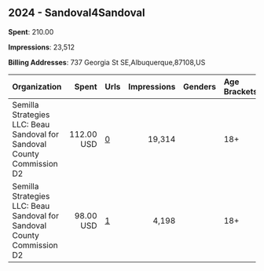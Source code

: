 ## 2024 - Sandoval4Sandoval 
**Spent**: 210.00

**Impressions**: 23,512

**Billing Addresses**: 737 Georgia St SE,Albuquerque,87108,US

|Organization|Spent|Urls|Impressions|Genders|Age Brackets|Country Codes|
|:---|---:|:---|---:|:---|:---|:---|
|Semilla Strategies LLC: Beau Sandoval for Sandoval County Commission D2|112.00 USD|[0](https://www.snap.com/political-ads/asset/5c14df7bf01bdf7a0f293e9993db11648a1afa340a6a71f667ce10fd5be110de?mediaType=mp4)|19,314||18+|united states|
|Semilla Strategies LLC: Beau Sandoval for Sandoval County Commission D2|98.00 USD|[1](https://www.snap.com/political-ads/asset/f3f4890013dbe1f6413310a68e1b5b9294b6ffa97a176f5cd0793ee085b39175?mediaType=mp4)|4,198||18+|united states|

